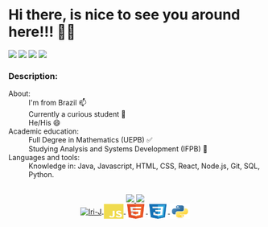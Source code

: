 <h1>Hi there, is nice to see you around here!!! 🧙‍♂️</h1> 
<div> 
  <a href="https://www.youtube.com/channel/UCMDkQEurzPXSQrZgWFZFEcg" target="_blank"><img src="https://img.shields.io/badge/YouTube-FF0000?style=for-the-badge&logo=youtube&logoColor=white" target="_blank"></a>
  <a href="https://www.instagram.com/iriedsonsouto/" target="_blank"><img src="https://img.shields.io/badge/-Instagram-%23E4405F?style=for-the-badge&logo=instagram&logoColor=white" target="_blank"></a>
  <a href = "mailto:iriedson.souto@academico.ifpb.edu.br"><img src="https://img.shields.io/badge/-Gmail-%23333?style=for-the-badge&logo=gmail&logoColor=white" target="_blank"></a>
  <a href="https://www.linkedin.com/in/iriedson-souto-maior-de-moraes-vilar-457781209" target="_blank"><img src="https://img.shields.io/badge/-LinkedIn-%230077B5?style=for-the-badge&logo=linkedin&logoColor=white" target="_blank"></a> 
</div>
<p>
<div class=informacoes>
  <h3>Description:</h3>
    <dl>
      <dt>About:</dt>
        <dd>I'm from Brazil 📫</dd>
        <dd>Currently a curious student 🔭</dd>
        <dd>He/His 😄</dd>
      <dt>Academic education:</dt>
        <dd>Full Degree in Mathematics (UEPB) ✅</dd>
        <dd>Studying Analysis and Systems Development  (IFPB) 🔄</dd>
      <dt>Languages and tools:</dt>
        <dd>Knowledge in: Java, Javascript, HTML, CSS, React, Node.js, Git, SQL, Python.
      </dd>
    </dl>
<div align="center"><br>
  <a href="https://github.com/IriedsonSouto/IriedsonSouto">
  <img height="180em" src="https://github-readme-stats.vercel.app/api?username=IriedsonSouto&show_icons=true&theme=dracula&include_all_commits=true&count_private=true"/>
  <img height="180em" src="https://github-readme-stats.vercel.app/api/top-langs/?username=IriedsonSouto&layout=compact&langs_count=7&theme=dark"/>
</div>
<div align="center" style="display: inline_block">
<img align="center" alt="Iri-J" height="30" width="40" src="https://cdn.jsdelivr.net/gh/devicons/devicon/icons/java/java-plain.svg">
<img align="center" alt="Iri-Js" height="30" width="40" src="https://raw.githubusercontent.com/devicons/devicon/master/icons/javascript/javascript-plain.svg">
<img align="center" alt="Iri-HTML" height="30" width="40" src="https://raw.githubusercontent.com/devicons/devicon/master/icons/html5/html5-original.svg">
<img align="center" alt="Iri-CSS" height="30" width="40" src="https://raw.githubusercontent.com/devicons/devicon/master/icons/css3/css3-original.svg">
<img align="center" alt="Iri-Python" height="30" width="40" src="https://raw.githubusercontent.com/devicons/devicon/master/icons/python/python-original.svg">
</div>






